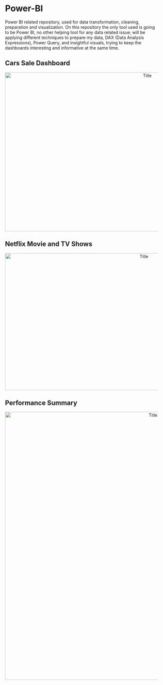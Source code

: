 # Power-BI
Power BI related repository, used for data transformation, cleaning, preparation and visualization. On this repository the only tool used is going to be Power BI, no other helping tool for any data related issue; will be applying different techniques to prepare my data, DAX (Data Analysis Expressions), Power Query, and insightful visuals, trying to keep the dashboards interesting and informative at the same time.

## Cars Sale Dashboard

<p align="center">
  <img src="https://i.imgur.com/ySJASrO.png" alt="Title" width="922px" height="522px">
</p>

## Netflix Movie and TV Shows

<p align="center">
  <img src="https://i.imgur.com/ctMSYQu.png" alt="Title" width="900px" height="450px">
</p>

## Performance Summary

<p align="center">
  <img src="https://i.imgur.com/OWHKgso.png" alt="Title" width="960px" height="880px">
</p>
